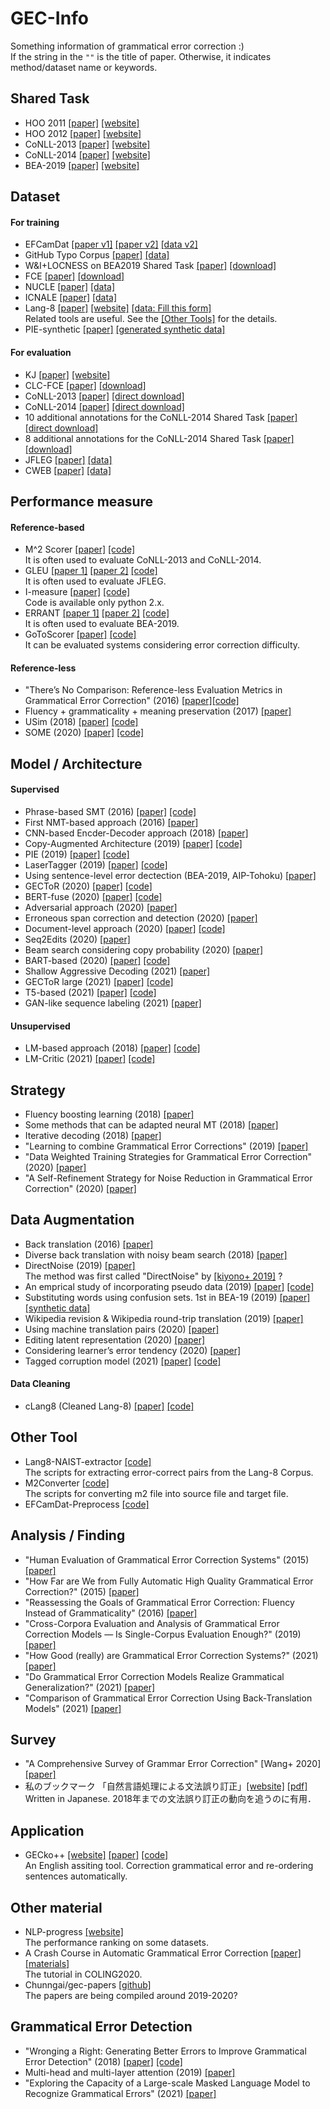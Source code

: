 # GEC-Info

Something information of grammatical error correction :)  
If the string in the `""` is the title of paper. Otherwise, it indicates method/dataset name or keywords.

## Shared Task
* HOO 2011 [[paper]](https://aclanthology.org/W11-2838/) [[website]](https://www.mq.edu.au/research/research-centres-groups-and-facilities/innovative-technologies/centres/centre-for-language-technology-clt/research/projects/hoo-helping-our-own/hoo-2011)
* HOO 2012 [[paper]](https://aclanthology.org/W12-2006) [[website]](https://www.mq.edu.au/research/research-centres-groups-and-facilities/innovative-technologies/centres/centre-for-language-technology-clt/research/projects/hoo-helping-our-own/hoo-2012-shared-task-on-preposition-and-determiner-error-correction)
* CoNLL-2013 [[paper]](https://aclanthology.org/W13-3601/) [[website]](https://www.comp.nus.edu.sg/~nlp/conll13st.html)
* CoNLL-2014 [[paper]](https://aclanthology.org/W14-1701/) [[website]](https://www.comp.nus.edu.sg/~nlp/conll14st.html)
* BEA-2019 [[paper]](https://aclanthology.org/W19-4406/) [[website]](https://www.cl.cam.ac.uk/research/nl/bea2019st/)

## Dataset

#### For training
* EFCamDat [[paper v1]](https://www.semanticscholar.org/paper/Automatic-Linguistic-Annotation-ofLarge-Scale-L2-Geertzen-Alexopoulou/3261659127bebca4d805e8592906b37ece8d0ca3) [[paper v2]](https://corpus.mml.cam.ac.uk/faq/EFCamDat-Intro_release2.pdf) [[data v2]](https://philarion.mml.cam.ac.uk)
* GitHub Typo Corpus [[paper]](https://arxiv.org/abs/1911.12893) [[data]](https://github.com/mhagiwara/github-typo-corpus)
* W&I+LOCNESS on BEA2019 Shared Task [[paper]](https://www.cl.cam.ac.uk/~hy260/WI-cefr.pdf) [[download]](https://www.cl.cam.ac.uk/research/nl/bea2019st/data/wi+locness_v2.1.bea19.tar.gz)
* FCE [[paper]](https://www.aclweb.org/anthology/P11-1019) [[download]](https://www.cl.cam.ac.uk/research/nl/bea2019st/data/fce_v2.1.bea19.tar.gz)
* NUCLE [[paper]](https://www.aclweb.org/anthology/W13-1703) [[data]](https://www.comp.nus.edu.sg/~nlp/corpora.html)
* ICNALE [[paper]](http://www.lib.kobe-u.ac.jp/infolib/meta_pub/G0000003kernel_81006678) [[data]](http://language.sakura.ne.jp/icnale/)
* Lang-8 [[paper]](https://aclanthology.org/I11-1017) [[website]](https://sites.google.com/site/naistlang8corpora/) [[data: Fill this form]](https://docs.google.com/forms/d/17gZZsC_rnaACMXmPiab3kjqBEtRHPMz0UG9Dk-x_F0k/viewform?edit_requested=true)  
  Related tools are useful. See the [[Other Tools]](https://github.com/gotutiyan/GEC-Info#other-tool) for the details.
* PIE-synthetic [[paper]](https://aclanthology.org/D19-1435) [[generated synthetic data]](https://drive.google.com/open?id=1bl5reJ-XhPEfEaPjvO45M7w0yN-0XGOA)

#### For evaluation
* KJ [[paper]](https://aclanthology.org/P11-1121/) [[website]](https://www.gsk.or.jp/catalog/gsk2019-a/)
* CLC-FCE [[paper]](https://aclanthology.org/P11-1019/) [[download]](https://ilexir.co.uk/datasets/index.html)
* CoNLL-2013 [[paper]](https://aclanthology.org/W13-3601/) [[direct download]](https://www.comp.nus.edu.sg/~nlp/conll13st/release2.3.1.tar.gz)
* CoNLL-2014 [[paper]](https://aclanthology.org/W14-1701/)  [[direct download]](https://www.comp.nus.edu.sg/~nlp/conll14st/conll14st-test-data.tar.gz)
* 10 additional annotations for the CoNLL-2014 Shared Task [[paper]](https://aclanthology.org/P15-1068/) [[direct download]](https://aclanthology.org/attachments/P15-1068.Datasets.zip)
* 8 additional annotations for the CoNLL-2014 Shared Task [[paper]](https://aclanthology.org/Q16-1013) [[download]](https://github.com/keisks/reassess-gec)
* JFLEG [[paper]](https://aclanthology.org/E17-2037/) [[data]](https://github.com/keisks/jfleg)
* CWEB [[paper]](https://www.aclweb.org/anthology/2020.emnlp-main.680) [[data]](https://github.com/SimonHFL/CWEB)

## Performance measure

#### Reference-based
* M^2 Scorer [[paper]](https://aclanthology.org/N12-1067/) [[code]](https://github.com/nusnlp/m2scorer)  
  It is often used to evaluate CoNLL-2013 and CoNLL-2014.
* GLEU [[paper 1]](https://aclanthology.org/P15-2097) [[paper 2]](https://arxiv.org/abs/1605.02592) [[code]](https://github.com/cnap/gec-ranking)  
  It is often used to evaluate JFLEG.
* I-measure [[paper]](https://aclanthology.org/N15-1060/) [[code]](https://github.com/mfelice/imeasure)  
  Code is available only python 2.x.
* ERRANT [[paper 1]](https://www.aclweb.org/anthology/C16-1079) [[paper 2]](https://www.aclweb.org/anthology/P17-1074) [[code]](https://github.com/chrisjbryant/errant)  
  It is often used to evaluate BEA-2019.
* GoToScorer [[paper]](https://www.aclweb.org/anthology/2020.coling-main.188) [[code]](https://github.com/gotutiyan/GTS)  
  It can be evaluated systems considering error correction difficulty.

#### Reference-less
* "There’s No Comparison: Reference-less Evaluation Metrics in Grammatical Error Correction" (2016) [[paper]](https://aclanthology.org/D16-1228)[[code]](https://github.com/cnap/grammaticality-metrics)
* Fluency + grammaticality +  meaning preservation (2017) [[paper]](https://aclanthology.org/I17-2058)
* USim (2018) [[paper]](https://aclanthology.org/N18-2020/) [[code]](https://github.com/borgr/USim)
* SOME (2020) [[paper]](https://aclanthology.org/2020.coling-main.573) [[code]](https://github.com/kokeman/SOME)

## Model / Architecture

#### Supervised
* Phrase-based SMT (2016) [[paper]](https://aclanthology.org/D16-1161/) [[code]](https://github.com/grammatical/baselines-emnlp2016)
* First NMT-based approach (2016) [[paper]](https://aclanthology.org/N16-1042/)
* CNN-based Encder-Decoder approach (2018) [[paper]](https://www.aaai.org/ocs/index.php/AAAI/AAAI18/paper/view/17308/16137)
* Copy-Augmented Architecture (2019) [[paper]](https://aclanthology.org/N19-1014) [[code]](https://github.com/yuantiku/fairseq-gec)
* PIE (2019) [[paper]](https://aclanthology.org/D19-1435/) [[code]](https://github.com/awasthiabhijeet/PIE)
* LaserTagger (2019) [[paper]](https://arxiv.org/abs/1909.01187) [[code]](https://github.com/google-research/lasertagger)
* Using sentence-level error dectection (BEA-2019, AIP-Tohoku) [[paper]](https://aclanthology.org/W19-4418)
* GECToR (2020) [[paper]](https://aclanthology.org/2020.bea-1.16/) [[code]](https://github.com/grammarly/gector)
* BERT-fuse (2020) [[paper]](https://aclanthology.org/2020.acl-main.391/) [[code]](https://github.com/kanekomasahiro/bert-gec)
* Adversarial approach (2020) [[paper]](https://aclanthology.org/2020.findings-emnlp.275)
* Erroneous span correction and detection (2020) [[paper]](https://aclanthology.org/2020.emnlp-main.581/)
* Document-level approach (2020) [[paper]](https://aclanthology.org/2021.bea-1.8/) [[code]](https://github.com/chrisjbryant/doc-gec)
* Seq2Edits (2020) [[paper]](https://aclanthology.org/2020.emnlp-main.418/) 
* Beam search considering copy probability (2020) [[paper]](https://aclanthology.org/2020.coling-main.193)
* BART-based (2020) [[paper]](https://aclanthology.org/2020.aacl-main.83) [[code]](https://github.com/Katsumata420/generic-pretrained-GEC)
* Shallow Aggressive Decoding (2021) [[paper]](https://aclanthology.org/2021.acl-long.462/) 
* GECToR large (2021) [[paper]](https://drive.google.com/file/d/17-qXILfafHR8Uv2Y9plcB9WVRdZLazzp/view) [[code]](https://github.com/MaksTarnavskyi/gector-large)
* T5-based (2021)  [[paper]](https://arxiv.org/abs/2106.03830) [[code]](https://github.com/google-research-datasets/clang8)
* GAN-like sequence labeling (2021) [[paper]](https://aclanthology.org/2021.findings-acl.290/) 

#### Unsupervised
* LM-based approach (2018) [[paper]](https://aclanthology.org/W18-0529/) [[code]](https://github.com/chrisjbryant/lmgec-lite)
* LM-Critic (2021) [[paper]](https://arxiv.org/abs/2109.06822) [[code]](https://github.com/michiyasunaga/LM-Critic)

## Strategy
* Fluency boosting learning (2018) [[paper]](https://arxiv.org/abs/1807.01270)
* Some methods that can be adapted neural MT (2018) [[paper]](https://aclanthology.org/N18-1055/)
* Iterative decoding (2018) [[paper]](https://arxiv.org/abs/1811.01710)
* "Learning to combine Grammatical Error Corrections" (2019) [[paper]](https://aclanthology.org/W19-4414/)
* "Data Weighted Training Strategies for Grammatical Error Correction" (2020) [[paper]](https://aclanthology.org/2020.tacl-1.41/)
* "A Self-Refinement Strategy for Noise Reduction in Grammatical Error Correction" (2020) [[paper]](https://aclanthology.org/2020.findings-emnlp.26/)

## Data Augmentation
* Back translation (2016) [[paper]](https://aclanthology.org/P16-1009/)
* Diverse back translation with noisy beam search (2018) [[paper]](https://aclanthology.org/N18-1057/)
* DirectNoise (2019) [[paper]](https://aclanthology.org/N19-1014/)  
The method was first called "DirectNoise" by [[kiyono+ 2019]](https://aclanthology.org/D19-1119/) ?
* An emprical study of incorporating pseudo data (2019) [[paper]](https://aclanthology.org/D19-1119/) [[code]](https://github.com/butsugiri/gec-pseudodata)
* Substituting words using confusion sets. 1st in BEA-19 (2019) [[paper]](https://aclanthology.org/W19-4427) [[synthetic data]](https://github.com/grammatical/pretraining-bea2019/issues/6)
* Wikipedia revision & Wikipedia round-trip translation (2019) [[paper]](https://aclanthology.org/N19-1333)
* Using machine translation pairs (2020) [[paper]](https://aclanthology.org/2020.findings-emnlp.30/)
* Editing latent representation (2020) [[paper]](https://aclanthology.org/2020.coling-main.200/)
* Considering learner’s error tendency (2020) [[paper]](https://aclanthology.org/2020.acl-srw.5/)
* Tagged corruption model (2021) [[paper]](https://aclanthology.org/2021.bea-1.4/) [[code]](https://github.com/google-research-datasets/C4_200M-synthetic-dataset-for-grammatical-error-correction)

#### Data Cleaning
* cLang8 (Cleaned Lang-8)  [[paper]](https://arxiv.org/abs/2106.03830) [[code]](https://github.com/google-research-datasets/clang8)

## Other Tool
* Lang8-NAIST-extractor [[code]](https://github.com/tomo-wb/Lang8-NAIST-extractor)  
The scripts for extracting error-correct pairs from the Lang-8 Corpus.
* M2Converter [[code]](https://github.com/Jason3900/M2Convertor)  
The scripts for converting m2 file into source file and target file.
* EFCamDat-Preprocess [[code]](https://github.com/NTHU-NLPLAB/EFCamDat-Preprocess)

## Analysis / Finding
* "Human Evaluation of Grammatical Error Correction Systems" (2015) [[paper]](https://aclanthology.org/D15-1052/)
* "How Far are We from Fully Automatic High Quality Grammatical Error Correction?" (2015) [[paper]](https://aclanthology.org/P15-1068)
* "Reassessing the Goals of Grammatical Error Correction: Fluency Instead of Grammaticality" (2016) [[paper]](https://aclanthology.org/Q16-1013.pdf)
* "Cross-Corpora Evaluation and Analysis of Grammatical Error Correction Models — Is Single-Corpus Evaluation Enough?" (2019) [[paper]](https://aclanthology.org/N19-1132/)  
* "How Good (really) are Grammatical Error Correction Systems?" (2021) [[paper]](https://aclanthology.org/2021.eacl-main.231/)
* "Do Grammatical Error Correction Models Realize Grammatical Generalization?" (2021) [[paper]](https://aclanthology.org/2021.findings-acl.399/)
* "Comparison of Grammatical Error Correction Using Back-Translation Models"  (2021) [[paper]](https://aclanthology.org/2021.naacl-srw.16/)

## Survey
* "A Comprehensive Survey of Grammar Error Correction" [Wang+ 2020] [[paper]](https://arxiv.org/abs/2005.06600)
* 私のブックマーク 「自然言語処理による文法誤り訂正」[[website]](https://www.ai-gakkai.or.jp/resource/my-bookmark/my-bookmark_vol33-no6/) [[pdf]](https://www.jstage.jst.go.jp/article/jjsai/33/6/33_893/_pdf/-char/ja)  
  Written in Japanese. 2018年までの文法誤り訂正の動向を追うのに有用．

## Application
* GECko++ [[website]](https://gecko-app.azurewebsites.net) [[paper]](https://aclanthology.org/2021.jeptalnrecital-demo.3) [[code]](https://github.com/psawa/gecko-app)  
  An English assiting tool. Correction grammatical error and re-ordering sentences automatically.

## Other material
* NLP-progress [[website]](http://nlpprogress.com/english/grammatical_error_correction.html)  
  The performance ranking on some datasets.
* A Crash Course in Automatic Grammatical Error Correction [[paper]](https://www.aclweb.org/anthology/2020.coling-tutorials.6/) [[materials]](https://github.com/grammatical/coling2020-tutorial)  
  The tutorial in COLING2020.
* Chunngai/gec-papers [[github]](https://github.com/Chunngai/gec-papers/blob/master/README.md)  
  The papers are being compiled around 2019-2020?

## Grammatical Error Detection
* "Wronging a Right: Generating Better Errors to Improve Grammatical Error Detection" (2018) [[paper]](https://aclanthology.org/D18-1541/) [[code]](https://github.com/skasewa/wronging)
* Multi-head and multi-layer attention (2019) [[paper]](https://arxiv.org/abs/1904.07334)
* "Exploring the Capacity of a Large-scale Masked Language Model to Recognize Grammatical Errors" (2021) [[paper]](https://arxiv.org/abs/2108.12216) 
